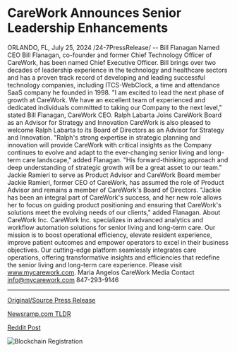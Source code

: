 # CareWork Announces Senior Leadership Enhancements

ORLANDO, FL, July 25, 2024 /24-7PressRelease/ -- Bill Flanagan Named CEO   Bill Flanagan, co-founder and former Chief Technology Officer of CareWork, has been named Chief Executive Officer. Bill brings over two decades of leadership experience in the technology and healthcare sectors and has a proven track record of developing and leading successful technology companies, including ITCS-WebClock, a time and attendance SaaS company he founded in 1998.   "I am excited to lead the next phase of growth at CareWork. We have an excellent team of experienced and dedicated individuals committed to taking our Company to the next level," stated Bill Flanagan, CareWork CEO.   Ralph Labarta Joins CareWork Board as an Advisor for Strategy and Innovation   CareWork is also pleased to welcome Ralph Labarta to its Board of Directors as an Advisor for Strategy and Innovation.   "Ralph's strong expertise in strategic planning and innovation will provide CareWork with critical insights as the Company continues to evolve and adapt to the ever-changing senior living and long-term care landscape," added Flanagan. "His forward-thinking approach and deep understanding of strategic growth will be a great asset to our team."   Jackie Ramieri to serve as Product Advisor and CareWork Board member   Jackie Ramieri, former CEO of CareWork, has assumed the role of Product Advisor and remains a member of CareWork's Board of Directors.   "Jackie has been an integral part of CareWork's success, and her new role allows her to focus on guiding product positioning and ensuring that CareWork's solutions meet the evolving needs of our clients," added Flanagan.  About CareWork Inc.   CareWork Inc. specializes in advanced analytics and workflow automation solutions for senior living and long-term care. Our mission is to boost operational efficiency, elevate resident experience, improve patient outcomes and empower operators to excel in their business objectives. Our cutting-edge platform seamlessly integrates care operations, offering transformative insights and efficiencies that redefine the senior living and long-term care experience. Please visit www.mycarework.com.  Maria Angelos  CareWork Media Contact  info@mycarework.com  847-293-9146 

---

[Original/Source Press Release](https://www.24-7pressrelease.com/press-release/512808/carework-announces-senior-leadership-enhancements)
                    

[Newsramp.com TLDR](None) 



[Reddit Post](https://www.reddit.com/r/HealthCareNewsInfo/comments/1ebonqd/bill_flanagan_named_ceo_of_carework_leadership/) 



![Blockchain Registration](https://cdn.newsramp.app/24-7PressRelease/qrcode/247/25/noraNgak.webp)